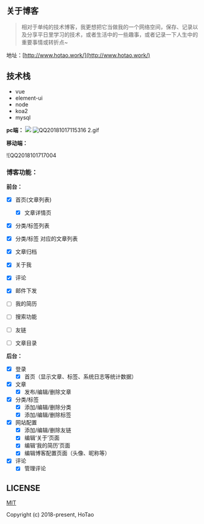 
## 关于博客

> 相对于单纯的技术博客，我更想把它当做我的一个网络空间，保存、记录以及分享平日里学习的技术，或者生活中的一些趣事，或者记录一下人生中的重要事情或转折点~

地址：[http://www.hotao.work/](http://www.hotao.work/)

## 技术栈
 - vue
 - element-ui
 - node
 - koa2
 - mysql

**pc端：**
![](http://blogimg.hotao.work/Fumzk8_Y3tinYHBrP0rZWi_diqNy)
![QQ20181017115316 2.gif](http://blogimg.hotao.work/FuO_1cEiGMld4imYKifadfSLX-RZ)

**移动端：**

![QQ2018101717004

### 博客功能：

**前台：**

- [x] 首页(文章列表)
  - [x]  文章详情页
- [x]  分类/标签列表
  - [x]  分类/标签 对应的文章列表
- [x]  文章归档
- [x]  关于我
- [x]  评论
- [x]  邮件下发
- [ ]  我的简历
- [ ] 搜索功能
- [ ] 友链
- [ ] 文章目录


**后台：**

- [x] 登录
  - [x] 首页（显示文章、标签、系统日志等统计数据）
- [x] 文章
  - [x] 发布/编辑/删除文章
- [x] 分类/标签
  - [x] 添加/编辑/删除分类
  - [x] 添加/编辑/删除标签
- [x] 网站配置
  - [x] 添加/编辑/删除友链
  - [x] 编辑‘关于’页面
  - [x] 编辑‘我的简历’页面
  - [x] 编辑博客配置页面（头像、昵称等）
- [x] 评论
  - [x] 管理评论

## LICENSE

[MIT](https://opensource.org/licenses/MIT)

Copyright (c) 2018-present, HoTao
